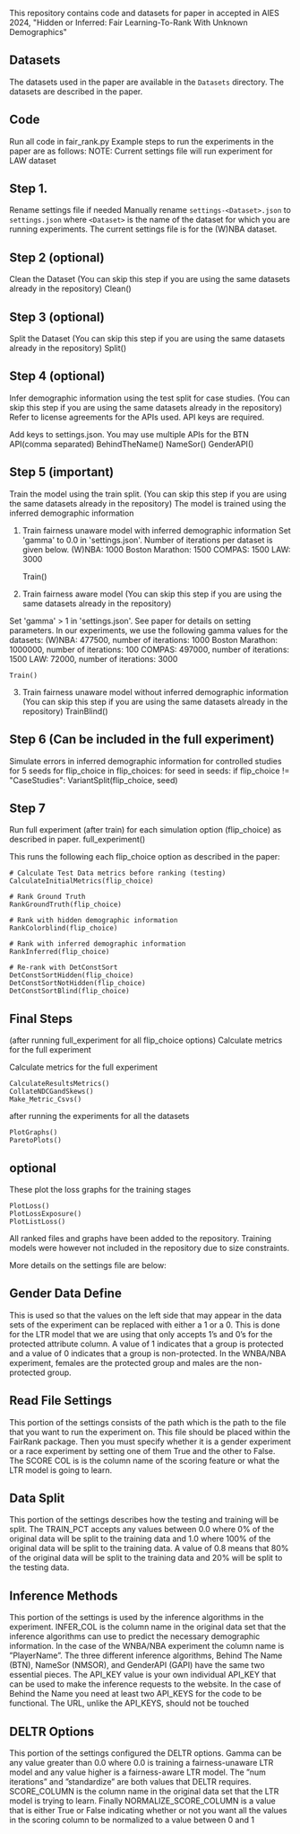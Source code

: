 This repository contains code and datasets for paper in accepted in AIES 2024, "Hidden or Inferred: Fair Learning-To-Rank With Unknown Demographics"

## Datasets ##
The datasets used in the paper are available in the `Datasets` directory. The datasets are described in the paper.

## Code ##

Run all code in fair_rank.py
Example steps to run the experiments in the paper are as follows: NOTE: Current settings file will run experiment for LAW dataset

## Step 1. 
Rename settings file if needed
Manually rename `settings-<Dataset>.json` to `settings.json` where `<Dataset>` is the name of the dataset for which you are
running experiments. The current settings file is for the (W)NBA dataset.

## Step 2 (optional)
Clean the Dataset (You can skip this step if you are using the same datasets already in the repository)
Clean()

## Step 3 (optional)
Split the Dataset (You can skip this step if you are using the same datasets already in the repository)
Split()

## Step 4 (optional)
Infer demographic information using the test split for case studies. (You can skip this step if you are using the same datasets already in the repository)
Refer to license agreements for the APIs used. API keys are required.

Add keys to settings.json. You may use multiple APIs for the BTN API(comma separated)
    BehindTheName()
    NameSor()
    GenderAPI()

## Step 5 (important)
Train the model using the train split. (You can skip this step if you are using the same datasets already in the repository)
The model is trained using the inferred demographic information
1. Train fairness unaware model with inferred demographic information
Set 'gamma' to 0.0 in 'settings.json'. Number of iterations per dataset is given below.
   (W)NBA: 1000
   Boston Marathon: 1500
   COMPAS: 1500
   LAW: 3000

    Train()

2. Train fairness aware model (You can skip this step if you are using the same datasets already in the repository)

Set 'gamma' > 1 in 'settings.json'. See paper for details on setting parameters.
In our experiments, we use the following gamma values for the datasets:
   (W)NBA: 477500, number of iterations: 1000
   Boston Marathon: 1000000, number of iterations: 100
   COMPAS: 497000, number of iterations: 1500
   LAW: 72000, number of iterations: 3000

    Train()

3. Train fairness unaware model without inferred demographic information (You can skip this step if you are using the same datasets already in the repository)
   TrainBlind()


## Step 6 (Can be included in the full experiment)
Simulate errors in inferred demographic information for controlled studies for 5 seeds
    for flip_choice in flip_choices:
        for seed in seeds:
            if flip_choice != "CaseStudies":
                VariantSplit(flip_choice, seed)


## Step 7
Run full experiment (after train) for each simulation option (flip_choice) as described in paper.
    full_experiment() 


This runs the following each flip_choice option as described in the paper:

    # Calculate Test Data metrics before ranking (testing)
    CalculateInitialMetrics(flip_choice)
    
    # Rank Ground Truth
    RankGroundTruth(flip_choice)
    
    # Rank with hidden demographic information
    RankColorblind(flip_choice)
    
    # Rank with inferred demographic information
    RankInferred(flip_choice)
    
    # Re-rank with DetConstSort
    DetConstSortHidden(flip_choice)
    DetConstSortNotHidden(flip_choice)
    DetConstSortBlind(flip_choice)


## Final Steps 
(after running full_experiment for all flip_choice options)
Calculate metrics for the full experiment

Calculate metrics for the full experiment

    CalculateResultsMetrics()
    CollateNDCGandSkews()
    Make_Metric_Csvs()


after running the experiments for all the datasets

    PlotGraphs()
    ParetoPlots()


## optional 
These plot the loss graphs for the training stages

    PlotLoss()
    PlotLossExposure()
    PlotListLoss()


All ranked files and graphs have been added to the repository. Training models were however not included in the repository due to size constraints.

More details on the settings file are below:
## Gender Data Define ##
This is used
so that the values on the left side that may appear in the data sets of the experiment
can be replaced with either a 1 or a 0. This is done for the LTR model that we are using
that only accepts 1’s and 0’s for the protected attribute column. A value of 1 indicates
that a group is protected and a value of 0 indicates that a group is non-protected. In
the WNBA/NBA experiment, females are the protected group and males are the non-
protected group.

## Read File Settings ##

This portion of
the settings consists of the path which is the path to the file that you want to run the
experiment on. This file should be placed within the FairRank package. Then you must
specify whether it is a gender experiment or a race experiment by setting one of them True
and the other to False. The SCORE COL is is the column name of the scoring feature or
what the LTR model is going to learn. 

## Data Split ##
This portion of the settings describes how the testing and training will be split. The TRAIN_PCT
accepts any values between 0.0 where 0% of the original data will be split to the training
data and 1.0 where 100% of the original data will be split to the training data. A value of 0.8
means that 80% of the original data will be split to the training data and 20%
will be split to the testing data.

## Inference Methods ##
This portion of the settings is used by the inference algorithms in the experiment.
INFER_COL is the column name in the original data set that the inference algorithms can
use to predict the necessary demographic information. In the case of the WNBA/NBA
experiment the column name is ”PlayerName”. The three different inference algorithms,
Behind The Name (BTN), NameSor (NMSOR), and GenderAPI (GAPI) have the same
two essential pieces. The API_KEY value is your own individual API_KEY that can be
used to make the inference requests to the website. In the case of Behind the Name
you need at least two API_KEYS for the code to be functional. The URL, unlike the
API_KEYS, should not be touched

## DELTR Options ##
This portion of the settings configured the DELTR options. Gamma can be any value greater
than 0.0 where 0.0 is training a fairness-unaware LTR model and any value higher is a
fairness-aware LTR model. The ”num iterations” and ”standardize” are both values that
DELTR requires. SCORE_COLUMN is the column name in the original data set that the
LTR model is trying to learn. Finally NORMALIZE_SCORE_COLUMN is a value that is either
True or False indicating whether or not you want all the values in the scoring column to
be normalized to a value between 0 and 1

